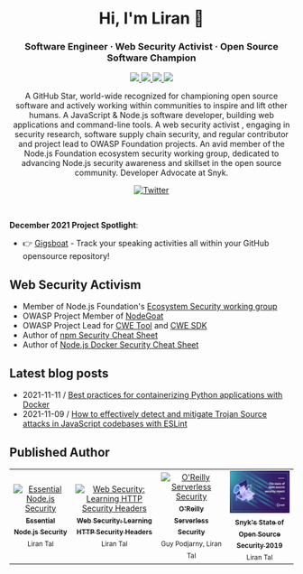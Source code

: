 <h1 align="center">Hi, I'm Liran 👋</h1>
<h3 align="center">Software Engineer · Web Security Activist · Open Source Software Champion</h3>


<p align="center">
  <a href="https://stars.github.com/profiles/lirantal">
    <img src="https://img.shields.io/badge/GitHub%20Star-%E2%98%85-yellow">
  </a>
  <a href="https://github.com/lirantal/awesome-nodejs-security">
    <img src="https://img.shields.io/badge/Node.js%20&%20JavaScript-Security-green">
  </a>
  <a href="https://snyk.io/">
    <img src="https://img.shields.io/badge/Developer%20Advocate-Snyk-blueviolet">
  </a>
  <a href="https://github.com/lirantal/public-speaking">
    <img src="https://img.shields.io/badge/Public%20Speaker-%F0%9F%94%8A-blue">
  </a>
</p>


<p align="center">
A GitHub Star, world-wide recognized for championing open source software and actively working within communities to inspire and lift other humans. A JavaScript & Node.js software developer, building web applications and command-line tools. A web security activist , engaging in security research, software supply chain security, and regular contributor and project lead to OWASP Foundation projects. An avid member of the Node.js Foundation ecosystem security working group, dedicated to advancing Node.js security awareness and skillset in the open source community. Developer Advocate at Snyk.
</>
<p align="center">
  <a href="https://twitter.com/liran_tal/">
    <img alt="Twitter" src="https://img.shields.io/badge/-Let's%20Be%20Friends%20on%20Twitter-1da1f2?logo=twitter&logoColor=white" />
  </a>
</p>

<br />

**December 2021 Project Spotlight**:

* 👉 [Gigsboat](https://github.com/gigsboat/cli) - Track your speaking activities all within your GitHub opensource repository!

## Web Security Activism 
- Member of Node.js Foundation's [Ecosystem Security working group](https://github.com/nodejs/security-wg)
- OWASP Project Member of [NodeGoat](https://github.com/OWASP/NodeGoat)
- OWASP Project Lead for [CWE Tool](https://github.com/OWASP/cwe-tool) and [CWE SDK](https://github.com/OWASP/cwe-sdk-javascript)
- Author of [npm Security Cheat Sheet](https://cheatsheetseries.owasp.org/cheatsheets/NPM_Security_Cheat_Sheet.html)
- Author of [Node.js Docker Security Cheat Sheet](https://cheatsheetseries.owasp.org/cheatsheets/NodeJS_Docker_Cheat_Sheet.html)

## Latest blog posts

* 2021-11-11 / [Best practices for containerizing Python applications with Docker](https://snyk.io/blog/best-practices-containerizing-python-docker/)
* 2021-11-09 / [How to effectively detect and mitigate Trojan Source attacks in JavaScript codebases with ESLint](https://snyk.io/blog/how-to-detect-mitigate-trojan-source-attacks-javascript-eslint/)

## Published Author

<table align="center">
  <tr>
    <td align="center">
      <a href="https://leanpub.com/nodejssecurity">
          <img src="https://d2sofvawe08yqg.cloudfront.net/nodejssecurity/s_featured?1620523801" width="120px;" alt="Essential Node.js Security" />
          <br />
          <sub><b>Essential Node.js Security</b></sub>
      </a>
      <br />
      <sub>Liran Tal</sub>
    </td>
    <td align="center">
      <a href="https://leanpub.com/securityheaders">
          <img src="https://d2sofvawe08yqg.cloudfront.net/securityheaders/s_featured?1629469989" width="120px;" alt="Web Security: Learning HTTP Security Headers" />
          <br />
          <sub><b>Web Security: Learning HTTP Security Headers</b></sub>
      </a>
      <br />
      <sub>Liran Tal</sub>
    </td>
    <td align="center">
      <a href="https://www.oreilly.com/library/view/serverless-security/9781492082538/">
          <img src="https://learning.oreilly.com/library/cover/9781492082538/250w/" width="120px;" alt="O'Reilly Serverless Security" />
          <br />
          <sub><b>O'Reilly Serverless Security</b></sub>
      </a>
      <br />
      <sub>Guy Podjarny, Liran Tal</sub>
    </td>
    <td align="center">
      <a href="https://snyk.io/wp-content/uploads/sooss_report_v2.pdf">
          <img src="https://raw.githubusercontent.com/lirantal/lirantal/master/state-of-open-source-security-report-2019-cover.png" width="120px;" alt="State of Open Source Security 2019" />
          <br />
          <sub><b>Snyk's State of Open Source Security 2019</b></sub>
      </a>
      <br />
      <sub>Liran Tal</sub>
    </td>
  </tr>
</table>
